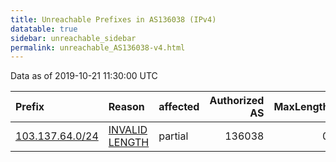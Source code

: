 ```yaml
---
title: Unreachable Prefixes in AS136038 (IPv4)
datatable: true
sidebar: unreachable_sidebar
permalink: unreachable_AS136038-v4.html
---
```


Data as of 2019-10-21 11:30:00 UTC


<div class="datatable-begin"></div>

| Prefix                                                   | Reason                                                                                                     | affected   |   Authorized AS |   MaxLength | Anchor                                       |   unreachable /24s |
|:---------------------------------------------------------|:-----------------------------------------------------------------------------------------------------------|:-----------|----------------:|------------:|:---------------------------------------------|-------------------:|
| [103.137.64.0/24](https://stat.ripe.net/103.137.64.0/24) | [INVALID LENGTH](https://rpki-validator.ripe.net/announcement-preview?asn=AS136038&prefix=103.137.64.0/24) | partial    |          136038 |           0 | [APNIC](unreachable_APNIC_RPKI_Root-v4.html) |                  1 |

<div class="datatable-end"></div>